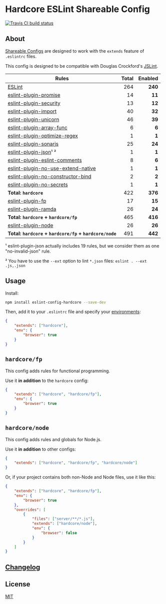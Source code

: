 # Hardcore ESLint Shareable Config

[![Travis CI build status](https://img.shields.io/travis/EvgenyOrekhov/eslint-config-hardcore/master.svg?style=flat-square)](https://travis-ci.org/EvgenyOrekhov/eslint-config-hardcore)

## About

[Shareable Configs](https://eslint.org/docs/developer-guide/shareable-configs)
are designed to work with the `extends` feature of `.eslintrc` files.

This config is designed to be compatible with Douglas Crockford's
[JSLint](https://jslint.com/).

| Rules                                                                                                     | Total | Enabled |
| --------------------------------------------------------------------------------------------------------- | ----: | ------: |
| [ESLint](https://eslint.org/docs/rules/)                                                                  | 264   | **240** |
| [eslint-plugin-promise](https://github.com/xjamundx/eslint-plugin-promise)                                | 14    | **11**  |
| [eslint-plugin-security](https://github.com/nodesecurity/eslint-plugin-security)                          | 13    | **12**  |
| [eslint-plugin-import](https://github.com/benmosher/eslint-plugin-import)                                 | 40    | **32**  |
| [eslint-plugin-unicorn](https://github.com/sindresorhus/eslint-plugin-unicorn)                            | 46    | **39**  |
| [eslint-plugin-array-func](https://github.com/freaktechnik/eslint-plugin-array-func)                      | 6     | **6**   |
| [eslint-plugin-optimize-regex](https://github.com/BrainMaestro/eslint-plugin-optimize-regex)              | 1     | **1**   |
| [eslint-plugin-sonarjs](https://github.com/SonarSource/eslint-plugin-sonarjs)                             | 25    | **24**  |
| [eslint-plugin-json](https://github.com/azeemba/eslint-plugin-json)¹ ²                                    | 1     | **1**   |
| [eslint-plugin-eslint-comments](https://github.com/mysticatea/eslint-plugin-eslint-comments)              | 8     | **6**   |
| [eslint-plugin-no-use-extend-native](https://github.com/dustinspecker/eslint-plugin-no-use-extend-native) | 1     | **1**   |
| [eslint-plugin-no-constructor-bind](https://github.com/markalfred/eslint-plugin-no-constructor-bind)      | 2     | **2**   |
| [eslint-plugin-no-secrets](https://github.com/nickdeis/eslint-plugin-no-secrets)                          | 1     | **1**   |
| **Total: `hardcore`**                                                                                     | 422   | **376** |
| [eslint-plugin-fp](https://github.com/jfmengels/eslint-plugin-fp)                                         | 17    | **15**  |
| [eslint-plugin-ramda](https://github.com/ramda/eslint-plugin-ramda)                                       | 26    | **24**  |
| **Total: `hardcore` + `hardcore/fp`**                                                                     | 465   | **416** |
| [eslint-plugin-node](https://github.com/mysticatea/eslint-plugin-node)                                    | 26    | **26**  |
| **Total: `hardcore` + `hardcore/fp` + `hardcore/node`**                                                   | 491   | **442** |

¹ eslint-plugin-json actually includes 19 rules, but we consider them as one
"no-invalid-json" rule.

² You have to use the `--ext` option to lint `*.json` files:
`eslint . --ext .js,.json`

## Usage

Install:

```bash
npm install eslint-config-hardcore --save-dev
```

Then, add it to your `.eslintrc` file and specify your
[environments](https://eslint.org/docs/user-guide/configuring#specifying-environments):

```json
{
    "extends": ["hardcore"],
    "env": {
        "browser": true
    }
}
```

## `hardcore/fp`

This config adds rules for functional programming.

Use it **in addition** to the `hardcore` config:

```json
{
    "extends": ["hardcore", "hardcore/fp"],
    "env": {
        "browser": true
    }
}
```

## `hardcore/node`

This config adds rules and globals for Node.js.

Use it **in addition** to other configs:

```json
{
    "extends": ["hardcore", "hardcore/fp", "hardcore/node"]
}
```

Or, if your project contains both non-Node and Node files, use it like this:

```json
{
    "extends": ["hardcore", "hardcore/fp"],
    "env": {
        "browser": true
    },
    "overrides": [
        {
            "files": ["server/**/*.js"],
            "extends": ["hardcore/node"],
            "env": {
                "browser": false
            }
        }
    ]
}
```

## [Changelog](https://github.com/EvgenyOrekhov/eslint-config-hardcore/releases)

## License

[MIT](LICENSE)
